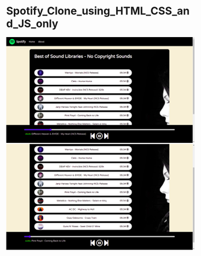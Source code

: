# Spotify_Clone_using_HTML_CSS_and_JS_only

<p align="center">
  <img src="screenshots/one.png" width="700" title="hover text">
  <img src="screenshots/two.png" width="700" alt="accessibility text">
</p>